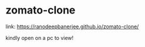 # zomato-clone

link: https://ranodeepbanerjee.github.io/zomato-clone/

kindly open on a pc to view!
